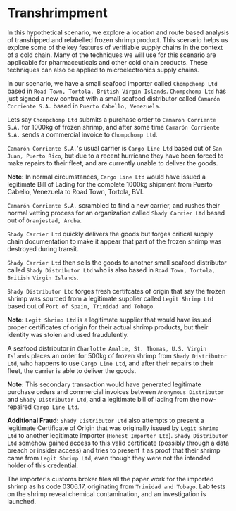 # Transhrimpment

In this hypothetical scenario, we explore a location and route based analysis of transhipped and relabelled frozen shrimp product.
This scenario helps us explore some of the key features of verifiable supply chains in the context of a cold chain.
Many of the techniques we will use for this scenario are applicable for pharmaceuticals and other cold chain products.
These techniques can also be applied to microelectronics supply chains.

In our scenario, we have a small seafood importer called `Chompchomp Ltd` based in `Road Town, Tortola, British Virgin Islands`.
`Chompchomp Ltd` has just signed a new contract with a small seafood distributor called `Camarón Corriente S.A.` based in `Puerto Cabello, Venezuela`.

Lets say `Chompchomp Ltd` submits a purchase order to `Camarón Corriente S.A.` for 1000kg of frozen shrimp, and after some time `Camarón Corriente S.A.` sends a commercial invoice to `Chompchomp Ltd`.

`Camarón Corriente S.A.`'s usual carrier is `Cargo Line Ltd` based out of `San Juan, Puerto Rico`, but due to a recent hurricane they have been forced to make repairs to their fleet, and are currently unable to deliver the goods.

**Note:** In normal circumstances, `Cargo Line Ltd` would have issued a legitimate Bill of Lading for the complete 1000kg shipment from Puerto Cabello, Venezuela to Road Town, Tortola, BVI.

`Camarón Corriente S.A.` scrambled to find a new carrier, and rushes their normal vetting process for an organization called `Shady Carrier Ltd` based out of `Oranjestad, Aruba`.

`Shady Carrier Ltd` quickly delivers the goods but forges critical supply chain documentation to make it appear that part of the frozen shrimp was destroyed during transit.

`Shady Carrier Ltd` then sells the goods to another small seafood distributor called `Shady Distributor Ltd` who is also based in `Road Town, Tortola, British Virgin Islands`.

`Shady Distributor Ltd` forges fresh certifcates of origin that say the frozen shrimp was sourced from a legitimate supplier called `Legit Shrimp Ltd` based out of `Port of Spain, Trinidad and Tobago`.

**Note:** `Legit Shrimp Ltd` is a legitimate supplier that would have issued proper certificates of origin for their actual shrimp products, but their identity was stolen and used fraudulently.

A seafood distributor in `Charlotte Amalie, St. Thomas, U.S. Virgin Islands` places an order for 500kg of frozen shrimp from `Shady Distributor Ltd`, who happens to use `Cargo Line Ltd`, and after their repairs to their fleet, the carrier is able to deliver the goods.

**Note:** This secondary transaction would have generated legitimate purchase orders and commercial invoices between `Anonymous Distributor` and `Shady Distributor Ltd`, and a legitimate bill of lading from the now-repaired `Cargo Line Ltd`.

**Additional Fraud:** `Shady Distributor Ltd` also attempts to present a legitimate Certificate of Origin that was originally issued by `Legit Shrimp Ltd` to another legitimate importer (`Honest Importer Ltd`). `Shady Distributor Ltd` somehow gained access to this valid certificate (possibly through a data breach or insider access) and tries to present it as proof that their shrimp came from `Legit Shrimp Ltd`, even though they were not the intended holder of this credential.


The importer's customs broker files all the paper work for the imported shrimp as hs code 0306.17, originating from `Trinidad and Tobago`.
Lab tests on the shrimp reveal chemical contamination, and an investigation is launched.
